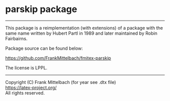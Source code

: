 # parskip package

-----

This package is a reimplementation (with extensions) of a package with
the same name written by Hubert Partl in 1989 and later maintained by
Robin Fairbairns.

Package source can be found below:

https://github.com/FrankMittelbach/fmitex-parskip

The license is LPPL.

-----

Copyright (C) Frank Mittelbach (for year see .dtx file)<br />
<https://latex-project.org/> <br />
All rights reserved.


